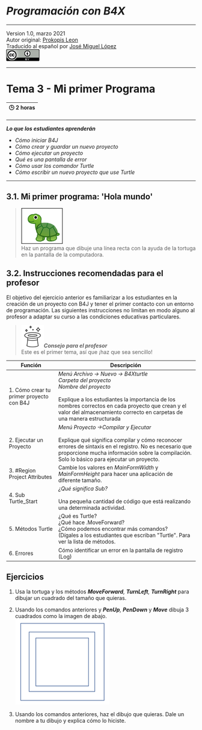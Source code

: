 # **_Programación con B4X_**
- - - 
   Version 1.0, marzo 2021  
   Autor original: [Prokopis Leon](https://github.com/pliroforikos)  
   Traducido al español por [José Miguel López](https://github.com/Lamashino)  
   ![Creative Commons 4.0](media/cc.png)
- - -

# Tema 3 - Mi primer Programa

| :clock3: 2 horas |
|:----------------|

- - -
**_Lo que los estudiantes aprenderán_**

- _Cómo iniciar B4J_
- _Cómo crear y guardar un nuevo proyecto_
- _Cómo ejecutar un proyecto_
- _Qué es una pantalla de error_
- _Cómo usar los comandor Turtle_
- _Cómo escribir un nuevo proyecto que use Turtle_

- - -


## 3.1. Mi primer programa: 'Hola mundo'
>![](media/Tema%203%20-%20Tortuga.png)  
>Haz un programa que dibuje una línea recta con la ayuda de la tortuga en
>la pantalla de la computadora.

## 3.2. Instrucciones recomendadas para el profesor

El objetivo del ejercicio anterior es familiarizar a los estudiantes en
la creación de un proyecto con B4J y tener el primer contacto con un
entorno de programación. Las siguientes instrucciones no limitan en modo
alguno al profesor a adaptar su curso a las condiciones educativas
particulares.

> ![Tortuga](media/chistera.png)**_Consejo para el profesor_**  
> Este es el primer tema, así que ¡haz que sea sencillo!

| Función                                  | Descripción                              |
|------------------------------------------|------------------------------------------|
| 1. Cómo crear tu primer proyecto con B4J | *Menú Archivo -> Nuevo -> B4Xturtle<br>Carpeta del proyecto*<br>*Nombre del proyecto*<br><br>Explique a los estudiantes la importancia de los nombres correctos en cada proyecto que crean y el valor del almacenamiento correcto en carpetas de una manera estructurada |
| 2. Ejecutar un Proyecto                  | *Menú Proyecto -\>Compilar y Ejecutar*<br><br> Explique qué significa compilar y cómo reconocer errores de sintaxis en el registro. No es necesario que proporcione mucha información sobre la compilación. Solo lo básico para ejecutar un proyecto.       |
| 3. #Region Project Attributes            | Cambie los valores en *MainFormWidth* y *MainFormHeight* para hacer una aplicación de diferente tamaño.        |
| 4. Sub Turtle_Start                      | *¿Qué significa Sub?*<br><br> Una pequeña cantidad de código que está realizando una determinada actividad.   |
| 5. Métodos Turtle                        | ¿Qué es Turtle?<br> ¿Qué hace .MoveForward?<br>¿Cómo podemos encontrar más comandos? <br> (Dígales a los estudiantes que escriban "Turtle". Para ver la lista de métodos.        |
| 6. Errores                               | Cómo identificar un error en la pantalla de registro (Log)           |

## Ejercicios 

1.  Usa la tortuga y los métodos ***MoveForward**, **TurnLeft**,
    **TurnRight*** para dibujar un cuadrado del tamaño que quieras.

2.  Usando los comandos anteriores y ***PenUp**, **PenDown*** y
    ***Move*** dibuja 3 cuadrados como la imagen de abajo.
![](media/Tema%203%20-%20Ejercicio%202.png)

3.  Usando los comandos anteriores, haz el dibujo que quieras. Dale un
    nombre a tu dibujo y explica cómo lo hiciste.

